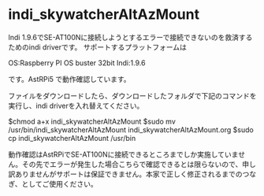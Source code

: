 # indi_skywatcherAltAzMount

Indi 1.9.6でSE-AT100Nに接続しようとするエラーで接続できないのを救済するためのindi driverです。
サポートするプラットフォームは

OS:Raspberry PI OS buster 32bit
Indi:1.9.6

です。AstRPi5 で動作確認しています。

ファイルをダウンロードしたら、ダウンロードしたフォルダで下記のコマンドを実行し、indi driverを入れ替えてください。

$chmod a+x indi_skywatcherAltAzMount
$sudo mv /usr/bin/indi_skywatcherAltAzMount indi_skywatcherAltAzMount.org
$sudo cp indi_skywatcherAltAzMount /usr/bin

動作確認はAstRPiでSE-AT100Nに接続できるところまでしか実施していません。その先でエラーが発生した場合こちらで確認できるとは限らないので、申し訳ありませんがサポートは保証できません。本家で正しく修正されるまでのつなぎ、としてご使用ください。


